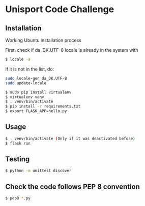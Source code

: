 # Unisport Code Challenge
## Installation
Working Ubuntu installation process

First, check if da_DK.UTF-8 locale is already in the system with
```bash
$ locale -a
```
If it is not in the list, do:
```bash
sudo locale-gen da_DK.UTF-8
sudo update-locale
```


```bash
$ sudo pip install virtualenv
$ virtualenv venv
$ . venv/bin/activate
$ pip install -r requirements.txt
$ export FLASK_APP=hello.py

```

## Usage
```bash
$ . venv/bin/activate (Only if it was deactivated before)
$ flask run

```


## Testing

```bash
$ python -m unittest discover
```

## Check the code follows PEP 8 convention
```bash
$ pep8 *.py
```
